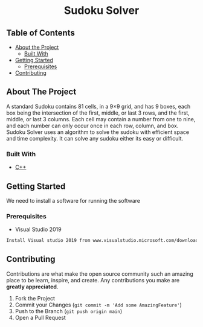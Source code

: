 <h1 align="center">
Sudoku Solver
</h1>

<!-- TABLE OF CONTENTS -->
## Table of Contents

* [About the Project](#about-the-project)
  * [Built With](#built-with)
* [Getting Started](#getting-started)
  * [Prerequisites](#prerequisites)
* [Contributing](#contributing)




<!-- ABOUT THE PROJECT -->
## About The Project
A standard Sudoku contains 81 cells, in a 9×9 grid, and has 9 boxes, each box being the intersection of the first, middle, or last 3 rows, and the first, middle, or last 3 columns. Each cell may contain a number from one to nine, and each number can only occur once in each row, column, and box.
Sudoku Solver uses an algorithm to solve the 
sudoku with efficient space and time complexity.
It can solve any sudoku either its easy or 
difficult.


### Built With
* [C++](www.cplusplus.com)


<!-- GETTING STARTED -->
## Getting Started

We need to install a software for running the software

### Prerequisites

* Visual Studio 2019
```sh
Install Visual studio 2019 from www.visualstudio.microsoft.com/downloads/
```


<!-- CONTRIBUTING -->
## Contributing

Contributions are what make the open source community such an amazing place to be learn, inspire, and create. Any contributions you make are **greatly appreciated**.

1. Fork the Project
2. Commit your Changes (`git commit -m 'Add some AmazingFeature'`)
3. Push to the Branch (`git push origin main`)
4. Open a Pull Request
